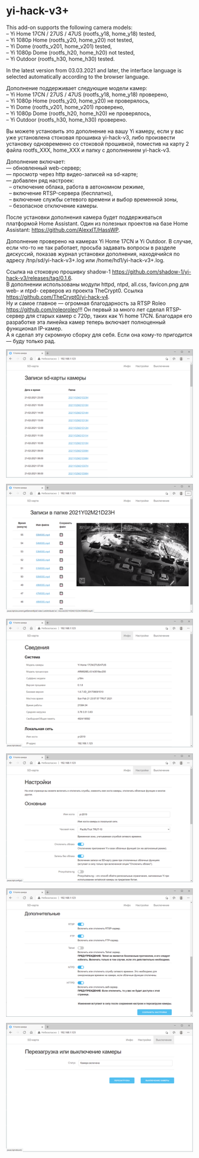 # yi-hack-v3+
This add-on supports the following camera models:  
– Yi Home 17CN / 27US / 47US (rootfs_y18, home_y18) tested,  
– Yi 1080p Home (rootfs_y20, home_y20) not tested,  
– Yi Dome (rootfs_v201, home_v201) tested,  
– Yi 1080p Dome (rootfs_h20, home_h20) not tested,  
– Yi Outdoor (rootfs_h30, home_h30) tested.  

In the latest version from 03.03.2021 and later, the interface language is selected automatically according to the browser language.  

Дополнение поддерживает следующие модели камер:  
– Yi Home 17CN / 27US / 47US (rootfs_y18, home_y18) проверено,  
– Yi 1080p Home (rootfs_y20, home_y20) не проверялось,  
– Yi Dome (rootfs_v201, home_v201) проверено,  
– Yi 1080p Dome (rootfs_h20, home_h20) не проверялось,  
– Yi Outdoor (rootfs_h30, home_h30) проверено.  

Вы можете установить это дополнение на вашу Yi камеру, если у вас уже установлена стоковая прошивка yi-hack-v3, либо произвести установку одновременно со стоковой прошивкой, поместив на карту 2 файла rootfs_XXX, home_XXX и папку с дополнением yi-hack-v3.  

Дополнение включает:  
— обновленный web-сервер;  
— просмотр через http видео-записей на sd-карте;  
— добавлен ряд настроек:  
             – отключение облака, работа в автономном режиме,  
             – включение RTSP-сервера (бесплатно),  
             – включение службы сетевого времени и выбор временной зоны,  
             – безопасное отключение камеры.  

После установки дополнения камера будет поддерживаться платформой Home Assistant. Один из полезных проектов на базе Home Assistant: https://github.com/AlexxIT/HassWP. 

Дополнение проверено на камерах Yi Home 17CN и Yi Outdoor. В случае, если что-то не так работает, просьба задавать вопросы в разделе дискуссий, показав журнал установки дополнения, находячийся по адресу /tnp/sd/yi-hack-v3+.log или /home/hd1/yi-hack-v3+.log.  

Ссылка на стоковую прошивку shadow-1 https://github.com/shadow-1/yi-hack-v3/releases/tag/0.1.6.  
В дополнении использованы модули httpd, ntpd, all.css, favicon.png для web- и ntpd- серверов из проекта TheCrypt0. Ссылка https://github.com/TheCrypt0/yi-hack-v4.  
Ну и самое главное — огромная благодарность за RTSP Roleo https://github.com/roleoroleo!!! Он первый за много лет сделал RTSP-сервер для старых камер с 720p, таких как Yi home 17CN. Благодаря его разработке эта линейка камер теперь включает полноценный функционал IP-камер.  
А я сделал эту скромную сборку для себя. Если она кому-то пригодится — буду только рад.  
  
![Просмотр папок с записями](https://github.com/Arkady23/yi-hack-v3plus/blob/main/Screenshots/image_2021_02_21T13_57_08_096Z.png?raw=true)

![Просмотр записей](https://github.com/Arkady23/yi-hack-v3plus/blob/main/Screenshots/image_2021_02_21T13_57_46_079Z.png?raw=true)

![Просмотр сведений о камере](https://github.com/Arkady23/yi-hack-v3plus/blob/main/Screenshots/image_2021_02_21T13_58_25_773Z.png?raw=true)

![Просмотр настроек 1 ч.](https://github.com/Arkady23/yi-hack-v3plus/blob/main/Screenshots/image_2021_02_21T13_59_08_416Z.png?raw=true)

![Просмотр настроек 2 ч.](https://github.com/Arkady23/yi-hack-v3plus/blob/main/Screenshots/image_2021_02_21T13_59_47_582Z.png?raw=true)

![Выключение/Перезагрузка](https://github.com/Arkady23/yi-hack-v3plus/blob/main/Screenshots/image_2021_02_21T14_00_09_418Z.png?raw=true)
